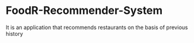 # FoodR-Recommender-System
It is an application that recommends restaurants on the basis of previous history   
